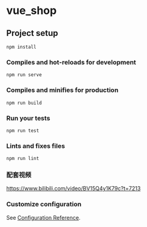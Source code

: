 # vue_shop

## Project setup
```
npm install
```

### Compiles and hot-reloads for development
```
npm run serve
```

### Compiles and minifies for production
```
npm run build
```

### Run your tests
```
npm run test
```

### Lints and fixes files
```
npm run lint
```
### 配套视频
https://www.bilibili.com/video/BV15Q4y1K79c?t=7213

### Customize configuration
See [Configuration Reference](https://cli.vuejs.org/config/).
